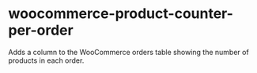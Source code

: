 # woocommerce-product-counter-per-order
Adds a column to the WooCommerce orders table showing the number of products in each order.
